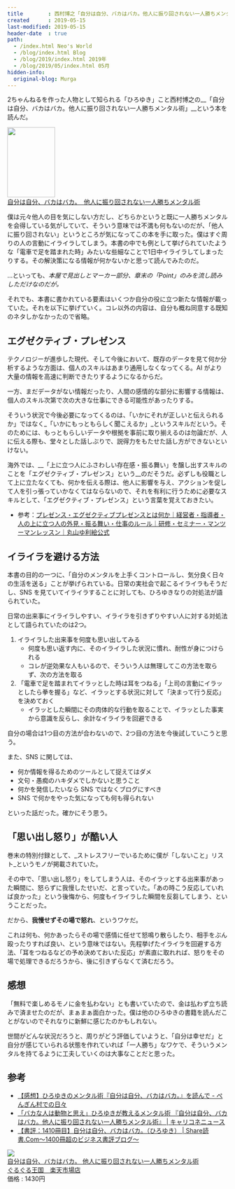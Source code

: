 ```yaml
---
title        : 西村博之「自分は自分、バカはバカ。他人に振り回されない一人勝ちメンタル術」を読んだ
created      : 2019-05-15
last-modified: 2019-05-15
header-date  : true
path:
  - /index.html Neo's World
  - /blog/index.html Blog
  - /blog/2019/index.html 2019年
  - /blog/2019/05/index.html 05月
hidden-info:
  original-blog: Murga
---
```


2ちゃんねるを作った人物として知られる「ひろゆき」こと西村博之の__「自分は自分、バカはバカ。他人に振り回されない一人勝ちメンタル術」__という本を読んだ。

<div class="ad-amazon">
  <div class="ad-amazon-image">
    <a href="https://www.amazon.co.jp/dp/B07QHBL2LX?tag=neos21-22&amp;linkCode=osi&amp;th=1&amp;psc=1">
      <img src="https://m.media-amazon.com/images/I/51JBrdY24bL._SL160_.jpg" width="109" height="160">
    </a>
  </div>
  <div class="ad-amazon-info">
    <div class="ad-amazon-title">
      <a href="https://www.amazon.co.jp/dp/B07QHBL2LX?tag=neos21-22&amp;linkCode=osi&amp;th=1&amp;psc=1">自分は自分、バカはバカ。　他人に振り回されない一人勝ちメンタル術</a>
    </div>
  </div>
</div>

僕は元々他人の目を気にしない方だし、どちらかというと既に一人勝ちメンタルを会得している気がしていて、そういう意味では不満も何もないのだが、「他人に振り回されない」というところが気になってこの本を手に取った。僕はすぐ周りの人の言動にイライラしてしまう。本書の中でも例として挙げられていたような「電車で足を踏まれた時」みたいな些細なことで1日中イライラしてしまったりする。その解決策になる情報が何かないかと思って読んでみたのだ。

…といっても、_本屋で見出しとマーカー部分、章末の「Point」のみを流し読みしただけなのだが。_

それでも、本書に書かれている要素はいくつか自分の役に立つ新たな情報が載っていた。それを以下に挙げていく。コレ以外の内容は、自分も概ね同意する既知のネタしかなかったので省略。

## エグゼクティブ・プレゼンス

テクノロジーが進歩した現代、そして今後において、既存のデータを見て何か分析するような方面は、個人のスキルはあまり通用しなくなってくる。AI がより大量の情報を高速に判断できたりするようになるからだ。

一方、まだデータがない情報だったり、人間の感情的な部分に影響する情報は、個人のスキル次第で次の大きな仕事にできる可能性があったりする。

そういう状況で今後必要になってくるのは、「いかにそれが正しいと伝えられるか」ではなく_「いかにもっともらしく聞こえるか」_というスキルだという。そのためには、もっともらしいデータや根拠を事前に取り揃えるのは勿論だが、人に伝える際も、堂々とした話しぶりで、説得力をもたせた話し方ができないといけない。

海外では、__「上に立つ人にふさわしい存在感・振る舞い」を醸し出すスキルのことを「エグゼクティブ・プレゼンス」という__のだそうだ。必ずしも役職として上に立たなくても、何かを伝える際は、他人に影響を与え、アクションを促して人を引っ張っていかなくてはならないので、それを有利に行うために必要なスキルとして、「エグゼクティブ・プレゼンス」という言葉を覚えておきたい。

- 参考：[プレゼンス・エグゼクティブプレゼンスとは何か｜経営者・指導者・人の上に立つ人の外見・振る舞い・仕事のルール｜研修・セミナー・マンツーマンレッスン｜丸山ゆ利絵公式](https://www.attainments.co.jp/car_executive.html)

## イライラを避ける方法

本書の目的の一つに、「自分のメンタルを上手くコントロールし、気分良く日々の生活を送る」ことが挙げられている。日常の実社会で起こるイライラもそうだし、SNS を見ていてイライラすることに対しても、ひろゆきなりの対処法が語られていた。

日常の出来事にイライラしやすい、イライラを引きずりやすい人に対する対処法として語られていたのは2つ。

1. イライラした出来事を何度も思い出してみる
    - 何度も思い返す内に、そのイライラした状況に慣れ、耐性が身につけられる
    - コレが逆効果な人もいるので、そういう人は無理してこの方法を取らず、次の方法を取る
2. 「電車で足を踏まれてイラッとした時は耳をつねる」「上司の言動にイラッとしたら拳を握る」など、イラッとする状況に対して「決まって行う反応」を決めておく
    - イラッとした瞬間にその肉体的な行動を取ることで、イラッとした事実から意識を反らし、余計なイライラを回避できる

自分の場合は1つ目の方法が合わないので、2つ目の方法を今後試していこうと思う。

また、SNS に関しては、

- 何か情報を得るためのツールとして捉えてはダメ
- 文句・愚痴のハキダメでしかないと思うこと
- 何かを発信したいなら SNS ではなくブログにすべき
- SNS で何かをやった気になっても何も得られない

といった話だった。確かにそう思う。

## 「思い出し怒り」が酷い人

巻末の特別付録として、_ストレスフリーでいるために僕が「しないこと」リスト_というモノが掲載されていた。

その中で、「思い出し怒り」をしてしまう人は、そのイラッとする出来事があった瞬間に、怒らずに我慢したせいだ、と言っていた。「あの時こう反応していれば良かった」という後悔から、何度もイライラした瞬間を反芻してしまう、ということだった。

だから、__我慢せずその場で怒れ__、というワケだ。

これは何も、何かあったらその場で感情に任せて怒鳴り散らしたり、相手をぶん殴ったりすれば良い、という意味ではない。先程挙げたイライラを回避する方法、「耳をつねるなどの予め決めておいた反応」が素直に取れれば、怒りをその場で処理できるだろうから、後に引きずらなくて済むだろう。

## 感想

「無料で楽しめるモノに金を払わない」とも書いていたので、金は払わず立ち読みで済ませたのだが、まぁまぁ面白かった。僕は他のひろゆきの書籍を読んだことがないのでそれなりに新鮮に感じたのかもしれない。

世間がどんな状況だろうと、周りがどう評価していようと、「自分は幸せだ」と自分が感じていられる状態を作れていれば「一人勝ち」なワケで、そういうメンタルを持てるように工夫していくのは大事なことだと思った。

## 参考

- [【感想】ひろゆきのメンタル術『自分は自分、バカはバカ。』を読んで - ぺんぎん村での日々](https://drawdraw.hatenablog.com/entry/2019/04/14/125129)
- [「バカな人は動物と思え」ひろゆきが教えるメンタル術 『自分は自分、バカはバカ。他人に振り回されない一人勝ちメンタル術』 | キャリコネニュース](https://news.careerconnection.jp/?p=70082)
- [【書評：1410冊目】自分は自分、バカはバカ。（ひろゆき） | Share読書.Com〜1400冊超のビジネス書評ブログ〜](https://sharedoku.com/archives/18141)

<div class="ad-rakuten">
  <div class="ad-rakuten-image">
    <a href="https://hb.afl.rakuten.co.jp/hgc/g00pvca2.waxyc92d.g00pvca2.waxydece/?pc=https%3A%2F%2Fitem.rakuten.co.jp%2Fguruguru2%2F9784797398601%2F&amp;m=http%3A%2F%2Fm.rakuten.co.jp%2Fguruguru2%2Fi%2F12853638%2F">
      <img src="https://thumbnail.image.rakuten.co.jp/@0_mall/guruguru2/cabinet/b/8/601/9784797398601.jpg?_ex=128x128">
    </a>
  </div>
  <div class="ad-rakuten-info">
    <div class="ad-rakuten-title">
      <a href="https://hb.afl.rakuten.co.jp/hgc/g00pvca2.waxyc92d.g00pvca2.waxydece/?pc=https%3A%2F%2Fitem.rakuten.co.jp%2Fguruguru2%2F9784797398601%2F&amp;m=http%3A%2F%2Fm.rakuten.co.jp%2Fguruguru2%2Fi%2F12853638%2F">自分は自分、バカはバカ。 他人に振り回されない一人勝ちメンタル術</a>
    </div>
    <div class="ad-rakuten-shop">
      <a href="https://hb.afl.rakuten.co.jp/hgc/g00pvca2.waxyc92d.g00pvca2.waxydece/?pc=https%3A%2F%2Fwww.rakuten.co.jp%2Fguruguru2%2F&amp;m=http%3A%2F%2Fm.rakuten.co.jp%2Fguruguru2%2F">ぐるぐる王国　楽天市場店</a>
    </div>
    <div class="ad-rakuten-price">価格 : 1430円</div>
  </div>
</div>
